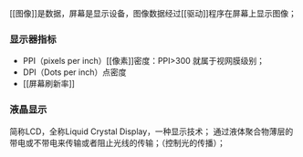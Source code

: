 [[图像]]是数据，屏幕是显示设备，图像数据经过[[驱动]]程序在屏幕上显示图像；
### 显示器指标
- PPI（pixels per inch）[[像素]]密度：PPI>300 就属于视网膜级别；
- DPI（Dots per inch）点密度
- [[屏幕刷新率]]
### 液晶显示
简称LCD，全称Liquid Crystal Display，一种显示技术；
通过液体聚合物薄层的带电或不带电来传输或者阻止光线的传输；（控制光的传播）；





